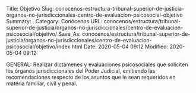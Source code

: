 Title: Objetivo
Slug: conocenos-estructura-tribunal-superior-de-justicia-organos-no-jurisdiccionales-centro-de-evaluacion-psicosocial-objetivo
Summary: .
Category: Conócenos
URL: conocenos/estructura/tribunal-superior-de-justicia/organos-no-jurisdiccionales/centro-de-evaluacion-psicosocial/objetivo/
Save_As: conocenos/estructura/tribunal-superior-de-justicia/organos-no-jurisdiccionales/centro-de-evaluacion-psicosocial/objetivo/index.html
Date: 2020-05-04 09:12
Modified: 2020-05-04 09:12



GENERAL: Realizar dictámenes y evaluaciones psicosociales que soliciten los órganos jurisdiccionales del Poder Judicial, emitiendo las recomendaciones respecto de los asuntos que le sean requeridos en materia familiar, civil y penal.



